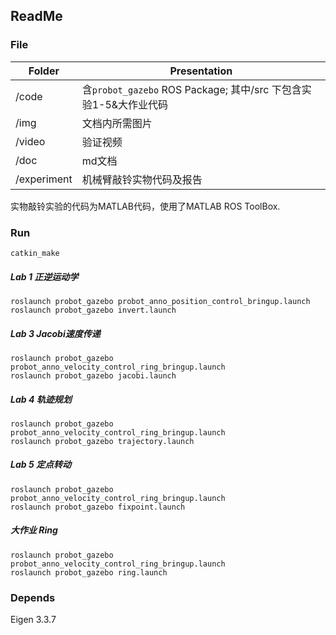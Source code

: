 ## ReadMe

### File

| Folder      | Presentation                                                 |
| ----------- | ------------------------------------------------------------ |
| /code       | 含`probot_gazebo` ROS Package; 其中/src 下包含实验1-5&大作业代码 |
| /img        | 文档内所需图片                                               |
| /video      | 验证视频                                                     |
| /doc        | md文档                                                       |
| /experiment | 机械臂敲铃实物代码及报告                                     |

实物敲铃实验的代码为MATLAB代码，使用了MATLAB ROS ToolBox.



### Run

```
catkin_make
```

##### Lab 1 正逆运动学

```
roslaunch probot_gazebo probot_anno_position_control_bringup.launch 
roslaunch probot_gazebo invert.launch 
```

##### Lab 3 Jacobi速度传递

```
roslaunch probot_gazebo probot_anno_velocity_control_ring_bringup.launch 
roslaunch probot_gazebo jacobi.launch 
```

##### Lab 4 轨迹规划

```
roslaunch probot_gazebo probot_anno_velocity_control_ring_bringup.launch 
roslaunch probot_gazebo trajectory.launch 
```

##### Lab 5 定点转动

```
roslaunch probot_gazebo probot_anno_velocity_control_ring_bringup.launch 
roslaunch probot_gazebo fixpoint.launch 
```

##### 大作业 Ring

```
roslaunch probot_gazebo probot_anno_velocity_control_ring_bringup.launch 
roslaunch probot_gazebo ring.launch 
```



### Depends

Eigen 3.3.7